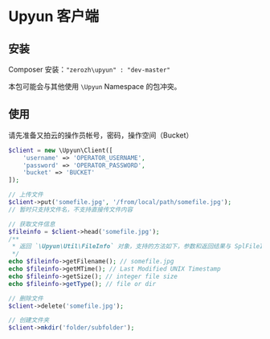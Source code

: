 # Upyun 客户端

## 安装

Composer 安装：`"zerozh\upyun" : "dev-master"`

本包可能会与其他使用 `\Upyun` Namespace 的包冲突。

## 使用

请先准备又拍云的操作员帐号，密码，操作空间（Bucket）

```PHP
$client = new \Upyun\Client([
    'username' => 'OPERATOR_USERNAME',
    'password' => 'OPERATOR_PASSWORD', 
    'bucket' => 'BUCKET'
]);

// 上传文件
$client->put('somefile.jpg', '/from/local/path/somefile.jpg');
// 暂时只支持文件名，不支持直接传文件内容

// 获取文件信息
$fileinfo = $client->head('somefile.jpg');
/**
 * 返回 `\Upyun\Util\FileInfo` 对象，支持的方法如下，参数和返回结果与 SplFileInfo 相同。
 */
echo $fileinfo->getFilename(); // somefile.jpg
echo $fileinfo->getMTime(); // Last Modified UNIX Timestamp
echo $fileinfo->getSize(); // integer file size
echo $fileinfo->getType(); // file or dir

// 删除文件
$client->delete('somefile.jpg');

// 创建文件夹
$client->mkdir('folder/subfolder');

```

